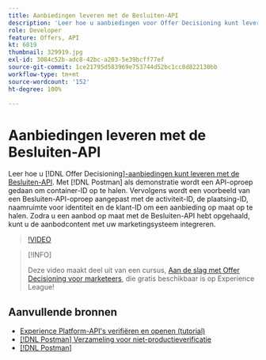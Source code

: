 ```yaml
---
title: Aanbiedingen leveren met de Besluiten-API
description: 'Leer hoe u aanbiedingen voor Offer Decisioning kunt leveren met de Besluiten-API. '
role: Developer
feature: Offers, API
kt: 6819
thumbnail: 329919.jpg
exl-id: 3084c52b-adc8-42bc-a203-5e39bcff77ef
source-git-commit: 1ce21795d583969e753744d52bc1cc8d822130bb
workflow-type: tm+mt
source-wordcount: '152'
ht-degree: 100%

---
```


# Aanbiedingen leveren met de Besluiten-API

Leer hoe u [!DNL Offer Decisioning][-aanbiedingen kunt leveren met de Besluiten-API](https://experienceleague.adobe.com/docs/journey-optimizer/using/offer-decisioniong/api-reference/offer-delivery/deliver-offers.html?lang=nl). Met [!DNL Postman] als demonstratie wordt een API-oproep gedaan om container-ID op te halen. Vervolgens wordt een voorbeeld van een Besluiten-API-oproep aangepast met de activiteit-ID, de plaatsing-ID, naamruimte voor identiteit en de klant-ID om een aanbieding op maat op te halen. Zodra u een aanbod op maat met de Besluiten-API hebt opgehaald, kunt u de aanbodcontent met uw marketingsysteem integreren.

>[!VIDEO](https://video.tv.adobe.com/v/329919?quality=12&learn=on)

>[!INFO]
>
> Deze video maakt deel uit van een cursus, [Aan de slag met Offer Decisioning voor marketeers](https://experienceleague.adobe.com/?recommended=ExperiencePlatform-U-1-2020.1.offerdecisioning), die gratis beschikbaar is op Experience League!


## Aanvullende bronnen
* [Experience Platform-API&#39;s verifiëren en openen (tutorial)](https://experienceleague.adobe.com/docs/platform-learn/tutorials/platform-api-authentication.html?lang=nl)
* [[!DNL Postman] Verzameling voor niet-productieverificatie](https://github.com/adobe/experience-platform-postman-samples/tree/master/apis/ims?lang=nl)
* [[!DNL Postman]](https://www.postman.com/)
